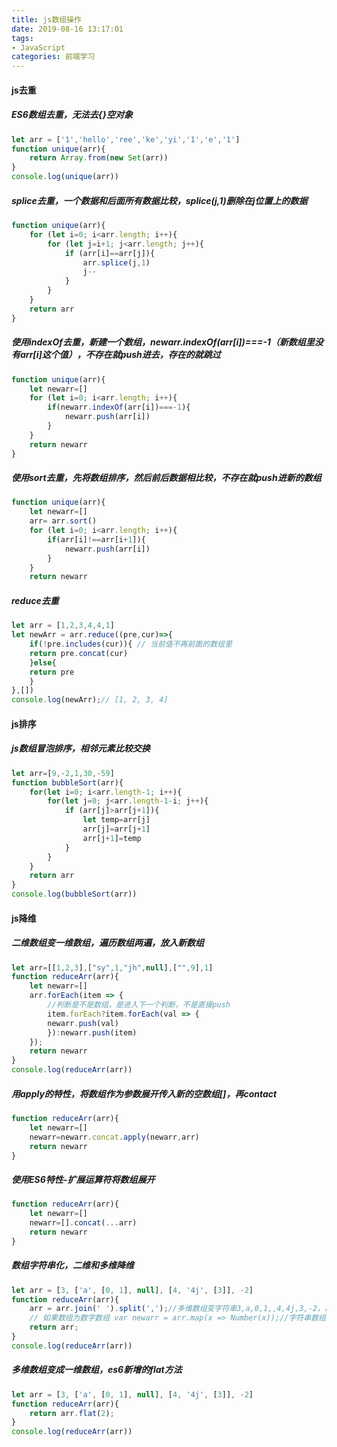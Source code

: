 ```yaml
---
title: js数组操作
date: 2019-08-16 13:17:01
tags: 
- JavaScript
categories: 前端学习
---
```

#### js去重
##### ES6数组去重，无法去{}空对象
``` js
let arr = ['1','hello','ree','ke','yi','1','e','1']
function unique(arr){
    return Array.from(new Set(arr))
}
console.log(unique(arr))
```
##### splice去重，一个数据和后面所有数据比较，splice(j,1)删除在j位置上的数据
``` js
function unique(arr){
    for (let i=0; i<arr.length; i++){
        for (let j=i+1; j<arr.length; j++){
            if (arr[i]==arr[j]){
                arr.splice(j,1)
                j--
            }
        }
    }
    return arr
}
```

##### 使用indexOf去重，新建一个数组，newarr.indexOf(arr[i])===-1（新数组里没有arr[i]这个值），不存在就push进去，存在的就跳过
``` js
function unique(arr){
    let newarr=[]
    for (let i=0; i<arr.length; i++){
        if(newarr.indexOf(arr[i])===-1){
            newarr.push(arr[i])
        }
    }
    return newarr
}
```
##### 使用sort去重，先将数组排序，然后前后数据相比较，不存在就push进新的数组
``` js
function unique(arr){
    let newarr=[]
    arr= arr.sort()
    for (let i=0; i<arr.length; i++){
        if(arr[i]!==arr[i+1]){
            newarr.push(arr[i])
        }
    }
    return newarr
```
##### reduce去重
``` js
let arr = [1,2,3,4,4,1]
let newArr = arr.reduce((pre,cur)=>{
    if(!pre.includes(cur)){ // 当前值不再前面的数组里
    return pre.concat(cur)
    }else{
    return pre
    }
},[])
console.log(newArr);// [1, 2, 3, 4]
```

#### js排序
##### js数组冒泡排序，相邻元素比较交换
``` js
let arr=[9,-2,1,30,-59]
function bubbleSort(arr){
    for(let i=0; i<arr.length-1; i++){
        for(let j=0; j<arr.length-1-i; j++){
            if (arr[j]>arr[j+1]){
                let temp=arr[j]
                arr[j]=arr[j+1]
                arr[j+1]=temp
            }
        }
    }
    return arr
}
console.log(bubbleSort(arr))
```

#### js降维
##### 二维数组变一维数组，遍历数组两遍，放入新数组
``` js
let arr=[[1,2,3],["sy",1,"jh",null],["",9],1]
function reduceArr(arr){
    let newarr=[]
    arr.forEach(item => {
        //判断是不是数组，是进入下一个判断，不是直接push
        item.forEach?item.forEach(val => {
        newarr.push(val)
        }):newarr.push(item)
    });
    return newarr
}
console.log(reduceArr(arr))
```
##### 用apply的特性，将数组作为参数展开传入新的空数组[]，再contact
``` js
function reduceArr(arr){
    let newarr=[]
    newarr=newarr.concat.apply(newarr,arr)
    return newarr
}
```
##### 使用ES6特性-扩展运算符将数组展开
``` js
function reduceArr(arr){
    let newarr=[]
    newarr=[].concat(...arr)
    return newarr  
}
```
##### 数组字符串化，二维和多维降维
``` js
let arr = [3, ['a', [0, 1], null], [4, '4j', [3]], -2]
function reduceArr(arr){
    arr = arr.join(' ').split(',');//多维数组变字符串3,a,0,1,,4,4j,3,-2，再变字符串数组
    // 如果数组为数字数组 var newarr = arr.map(x => Number(x));//字符串数组变数字数组
    return arr;
}
console.log(reduceArr(arr))
```
##### 多维数组变成一维数组，es6新增的flat方法
``` js
let arr = [3, ['a', [0, 1], null], [4, '4j', [3]], -2]
function reduceArr(arr){
    return arr.flat(2); 
}
console.log(reduceArr(arr))
```